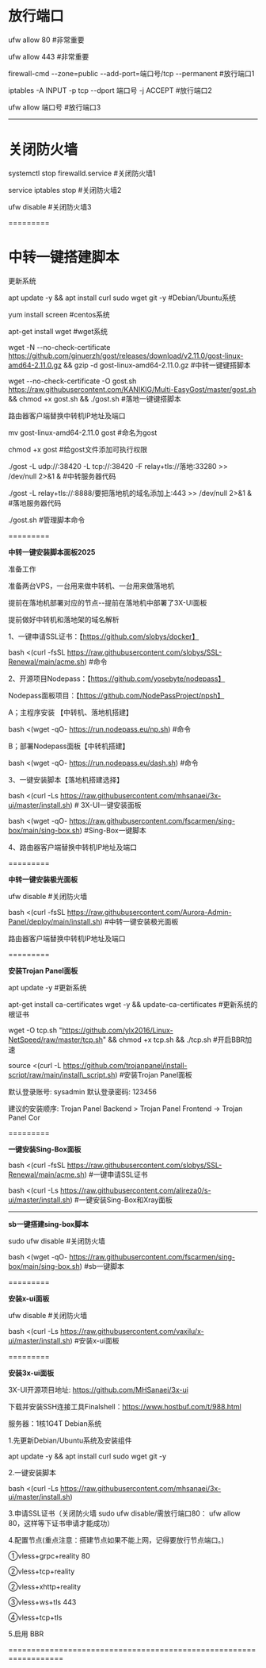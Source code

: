 # **放行端口**


ufw allow 80   #非常重要



ufw allow 443   #非常重要



firewall-cmd --zone=public --add-port=端口号/tcp --permanent      #放行端口1



iptables -A INPUT -p tcp --dport 端口号 -j ACCEPT     #放行端口2



ufw allow 端口号     #放行端口3


---------


# **关闭防火墙**


systemctl stop firewalld.service    #关闭防火墙1



service iptables stop   #关闭防火墙2



ufw disable    #关闭防火墙3


=========


# **中转一键搭建脚本**


更新系统


apt update -y \&\& apt install curl sudo wget git -y    #Debian/Ubuntu系统 



yum install screen   #centos系统 



apt-get install wget     #wget系统



wget -N --no-check-certificate https://github.com/ginuerzh/gost/releases/download/v2.11.0/gost-linux-amd64-2.11.0.gz \&\& gzip -d gost-linux-amd64-2.11.0.gz     #中转一键键搭脚本



wget --no-check-certificate -O gost.sh https://raw.githubusercontent.com/KANIKIG/Multi-EasyGost/master/gost.sh \&\& chmod +x gost.sh \&\& ./gost.sh     #落地一键键搭脚本



路由器客户端替换中转机IP地址及端口



mv gost-linux-amd64-2.11.0 gost      #命名为gost



chmod +x gost      #给gost文件添加可执行权限



./gost -L udp://:38420 -L tcp://:38420 -F relay+tls://落地:33280 >> /dev/null 2>\&1 \&     #中转服务器代码



./gost -L relay+tls://:8888/要把落地机的域名添加上:443 >> /dev/null 2>\&1 \&       #落地服务器代码



./gost.sh       #管理脚本命令


=========


**中转一键安装脚本面板2025**


准备工作

 
 准备两台VPS，一台用来做中转机、一台用来做落地机


 
 提前在落地机部署对应的节点--提前在落地机中部署了3X-UI面板


 
 提前做好中转机和落地架的域名解析


1、一键申请SSL证书：【https://github.com/slobys/docker】


bash <(curl -fsSL https://raw.githubusercontent.com/slobys/SSL-Renewal/main/acme.sh)    #命令



2、开源项目Nodepass：【https://github.com/yosebyte/nodepass】

Nodepass面板项目：【https://github.com/NodePassProject/npsh】



A；主程序安装  【中转机、落地机搭建】


bash <(wget -qO- https://run.nodepass.eu/np.sh)    #命令



B；部署Nodepass面板【中转机搭建】


bash <(wget -qO- https://run.nodepass.eu/dash.sh)    #命令



3、一键安装脚本【落地机搭建选择】


bash <(curl -Ls https://raw.githubusercontent.com/mhsanaei/3x-ui/master/install.sh)    # 3X-UI一键安装面板


bash <(wget -qO- https://raw.githubusercontent.com/fscarmen/sing-box/main/sing-box.sh)    #Sing-Box一键脚本



4、路由器客户端替换中转机IP地址及端口


=========


**中转一键安装极光面板**


ufw disable    #关闭防火墙



bash <(curl -fsSL https://raw.githubusercontent.com/Aurora-Admin-Panel/deploy/main/install.sh)    #中转一键安装极光面板



路由器客户端替换中转机IP地址及端口


=========


**安装Trojan Panel面板**


apt update -y     #更新系统



apt-get install ca-certificates wget -y \&\& update-ca-certificates   #更新系统的根证书



wget -O tcp.sh "https://github.com/ylx2016/Linux-NetSpeed/raw/master/tcp.sh" \&\& chmod +x tcp.sh \&\& ./tcp.sh    #开启BBR加速



source <(curl -L https://github.com/trojanpanel/install-script/raw/main/install\_script.sh)     #安装Trojan Panel面板



默认登录账号: sysadmin 默认登录密码: 123456


建议的安装顺序: Trojan Panel Backend > Trojan Panel Frontend -> Trojan Panel Cor


=========


**一键安装Sing-Box面板**


bash <(curl -fsSL https://raw.githubusercontent.com/slobys/SSL-Renewal/main/acme.sh)      #一键申请SSL证书



bash <(curl -Ls https://raw.githubusercontent.com/alireza0/s-ui/master/install.sh)      #一键安装Sing-Box和Xray面板


----------------


**sb一键搭建sing-box脚本**


sudo ufw disable    #关闭防火墙



bash <(wget -qO- https://raw.githubusercontent.com/fscarmen/sing-box/main/sing-box.sh)   #sb一键脚本


=========


**安装x-ui面板**


ufw disable    #关闭防火墙



bash <(curl -Ls https://raw.githubusercontent.com/vaxilu/x-ui/master/install.sh)      #安装x-ui面板


=========


**安装3x-ui面板**


3X-UI开源项目地址: https://github.com/MHSanaei/3x-ui



下载并安装SSH连接工具Finalshell：https://www.hostbuf.com/t/988.html



服务器：1核1G4T Debian系统



1.先更新Debian/Ubuntu系统及安装组件


apt update -y \&\& apt install curl sudo wget git -y



2.一键安装脚本


bash <(curl -Ls https://raw.githubusercontent.com/mhsanaei/3x-ui/master/install.sh)



3.申请SSL证书（关闭防火墙 sudo ufw disable/需放行端口80： ufw allow 80，这样等下证书申请才能成功）



4.配置节点(重点注意：搭建节点如果不能上网，记得要放行节点端口。)



①vless+grpc+reality  80


②vless+tcp+reality


②vless+xhttp+reality


③vless+ws+tls  443


④vless+tcp+tls


5.启用 BBR


==================================================================
